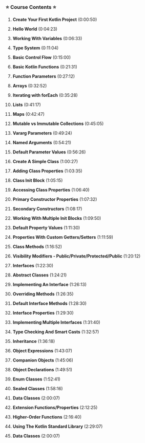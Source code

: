 
### ⭐️ Course Contents ⭐️

1. **Create Your First Kotlin Project** (0:00:50)
    
2. **Hello World** (0:04:23)
    
3. **Working With Variables** (0:06:33)
    
4. **Type System** (0:11:04)
    
5. **Basic Control Flow** (0:15:00)
    
6. **Basic Kotlin Functions** (0:21:31)
    
7. **Function Parameters** (0:27:12)
    
8. **Arrays** (0:32:52)
    
9. **Iterating with forEach** (0:35:28)
    
10. **Lists** (0:41:17)
    
11. **Maps** (0:42:47)
    
12. **Mutable vs Immutable Collections** (0:45:05)
    
13. **Vararg Parameters** (0:49:24)
    
14. **Named Arguments** (0:54:21)
    
15. **Default Parameter Values** (0:56:26)
    
16. **Create A Simple Class** (1:00:27)
    
17. **Adding Class Properties** (1:03:35)
    
18. **Class Init Block** (1:05:15)
    
19. **Accessing Class Properties** (1:06:40)
    
20. **Primary Constructor Properties** (1:07:32)
    
21. **Secondary Constructors** (1:08:17)
    
22. **Working With Multiple Init Blocks** (1:09:50)
    
23. **Default Property Values** (1:11:30)
    
24. **Properties With Custom Getters/Setters** (1:11:59)
    
25. **Class Methods** (1:16:52)
    
26. **Visibility Modifiers - Public/Private/Protected/Public** (1:20:12)
    
27. **Interfaces** (1:22:30)
    
28. **Abstract Classes** (1:24:21)
    
29. **Implementing An Interface** (1:26:13)
    
30. **Overriding Methods** (1:26:35)
    
31. **Default Interface Methods** (1:28:30)
    
32. **Interface Properties** (1:29:30)
    
33. **Implementing Multiple Interfaces** (1:31:40)
    
34. **Type Checking And Smart Casts** (1:32:57)
    
35. **Inheritance** (1:36:18)
    
36. **Object Expressions** (1:43:07)
    
37. **Companion Objects** (1:45:06)
    
38. **Object Declarations** (1:49:51)
    
39. **Enum Classes** (1:52:41)
    
40. **Sealed Classes** (1:58:16)
    
41. **Data Classes** (2:00:07)
    
42. **Extension Functions/Properties** (2:12:25)
    
43. **Higher-Order Functions** (2:16:40)
    
44. **Using The Kotlin Standard Library** (2:29:07)
    
45. **Data Classes** (2:00:07)